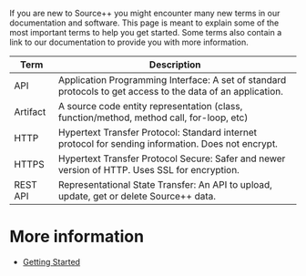 If you are new to Source++ you might encounter many new terms in our documentation and software.
This page is meant to explain some of the most important terms to help you get started.
Some terms also contain a link to our documentation to provide you with more information.

| Term     | Description                                                  |
| -------- | ------------------------------------------------------------ |
| API      | Application Programming Interface: A set of standard protocols to get access to the data of an application. |
| Artifact | A source code entity representation (class, function/method, method call, for-loop, etc) |                   
| HTTP     | Hypertext Transfer Protocol: Standard internet protocol for sending information. Does not encrypt. |
| HTTPS    | Hypertext Transfer Protocol Secure: Safer and newer version of HTTP. Uses SSL for encryption. |
| REST API | Representational State Transfer: An API to upload, update, get or delete Source++ data. |

# More information

- [Getting Started](../01-introduction/01-getting-started.md)
